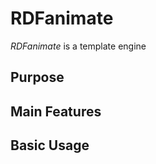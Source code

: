 # RDFanimate #

*RDFanimate* is a template engine

## Purpose ##

## Main Features ##

## Basic Usage ##

